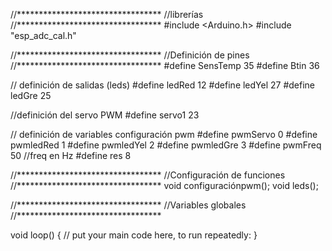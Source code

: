 
//*********************************
//librerías
//*********************************
#include <Arduino.h>
#include "esp_adc_cal.h"

//*********************************
//Definición de pines 
//*********************************
#define SensTemp 35
#define Btin  36

// definición de salidas (leds) 
#define ledRed 12
#define ledYel 27
#define ledGre 25

//definición del servo PWM
#define servo1  23

// definición de variables configuración pwm 
#define pwmServo 0
#define pwmledRed 1
#define pwmledYel 2
#define pwmledGre  3
#define pwmFreq 50  //freq en Hz 
#define res 8

//*********************************
//Configuración de funciones
//*********************************
void configuraciónpwm();
void leds(); 

//*********************************
//Variables globales 
//*********************************


void loop() {
  // put your main code here, to run repeatedly:
}